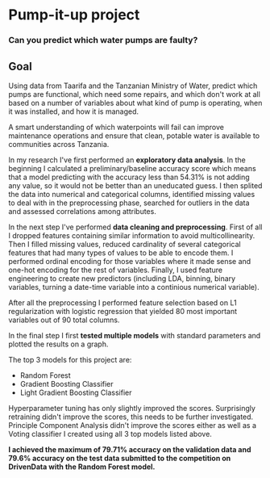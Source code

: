 # Pump-it-up project
### Can you predict which water pumps are faulty?
## Goal
Using data from Taarifa and the Tanzanian Ministry of Water, predict which pumps are functional, which need some repairs, and which don't work at all based on a number of variables about what kind of pump is operating, when it was installed, and how it is managed.

A smart understanding of which waterpoints will fail can improve maintenance operations and ensure that clean, potable water is available to communities across Tanzania.

In my research I've first performed an **exploratory data analysis**. In the beginning I calculated a preliminary/baseline accuracy score which means that a model predicting with the accuracy less than 54.31% is not adding any value, so it would not be better than an uneducated guess. I then splited the data into numerical and categorical columns, identified missing values to deal with in the preprocessing phase, searched for outliers in the data and assessed correlations among attributes.

In the next step I've performed **data cleaning and preprocessing**. First of all I dropped features containing similar information to avoid multicollinearity. Then I filled missing values, reduced cardinality of several categorical features that had many types of values to be able to encode them. I performed ordinal encoding for those variables where it made sense and one-hot encoding for the rest of variables. Finally, I used feature engineering to create new predictors (including LDA, binning, binary variables, turning a date-time variable into a continious numerical variable).

After all the preprocessing I performed feature selection based on L1 regularization with logistic regression that yielded 80 most important variables out of 90 total columns.

In the final step I first **tested multiple models** with standard parameters and plotted the results on a graph.

The top 3 models for this project are:

- Random Forest
- Gradient Boosting Classifier
- Light Gradient Boosting Classifier

Hyperparameter tuning has only slightly improved the scores. Surprisingly retraining didn't improve the scores, this needs to be further investigated. Principle Component Analysis didn't improve the scores either as well as a Voting classifier I created using all 3 top models listed above.

**I achieved the maximum of 79.71% accuracy on the validation data and 79.6% accuracy on the test data submitted to the competition on DrivenData with the Random Forest model.**
